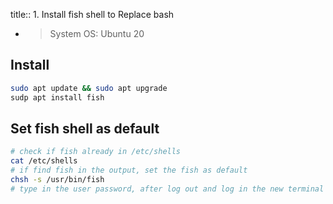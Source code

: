 title:: 1. Install fish shell to Replace bash

- > System OS: Ubuntu 20
## Install
```bash
sudo apt update && sudo apt upgrade
sudp apt install fish
```
## Set fish shell as default
```bash
# check if fish already in /etc/shells  
cat /etc/shells  
# if find fish in the output, set the fish as default  
chsh -s /usr/bin/fish  
# type in the user password, after log out and log in the new terminal should be fish  
```
